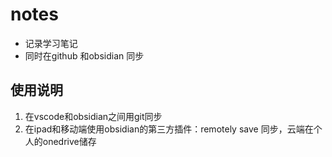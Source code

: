 # notes
- 记录学习笔记
- 同时在github 和obsidian 同步
## 使用说明
1. 在vscode和obsidian之间用git同步
2. 在ipad和移动端使用obsidian的第三方插件：remotely save 同步，云端在个人的onedrive储存
